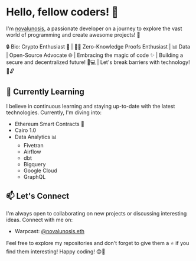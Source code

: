 # Hello, fellow coders! 👋

I'm [novalunosis](https://github.com/anovalunosis), a passionate developer on a journey to explore the vast world of programming and create awesome projects! 🚀

🔒 Bio: Crypto Enthusiast 🚀 | 🧙‍♂️ Zero-Knowledge Proofs Enthusiast | 📊 Data | Open-Source Advocate 🌐 | Embracing the magic of code ✨ | Building a secure and decentralized future! 🏰💻 | Let's break barriers with technology! 🌌🔓

## 🌱 Currently Learning

I believe in continuous learning and staying up-to-date with the latest technologies. Currently, I'm diving into:

- Ethereum Smart Contracts 🔗
- Cairo 1.0 
- Data Analytics 📊 
  - Fivetran
  - Airflow
  - dbt
  - Bigquery
  - Google Cloud
  - GraphQL

## 📫 Let's Connect

I'm always open to collaborating on new projects or discussing interesting ideas. Connect with me on:

- Warpcast: [@novalunosis.eth](https://warpcast.com/novalunosis.eth)

Feel free to explore my repositories and don't forget to give them a ⭐️ if you find them interesting! Happy coding! 😊🎉
